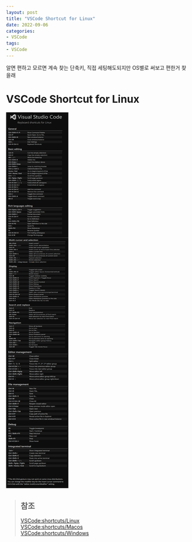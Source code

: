 ```yaml
---
layout: post
title: "VSCode Shortcut for Linux"
date: 2022-09-06
categories:
- VSCode
tags:
- VSCode
---
```


알면 편하고 모르면 계속 찾는 단축키, 직접 세팅해도되지만 OS별로 써보고 편한거 찾을래

# VSCode Shortcut for Linux

![VSCode:Shortcut-Linux](/assets/img/2022-09-09-vs-shortcut.png)

> ## 참조
> [VSCode:shortcuts/Linux](https://code.visualstudio.com/shortcuts/keyboard-shortcuts-linux.pdf)   
> [VSCode:shortcuts/Macos](https://code.visualstudio.com/shortcuts/keyboard-shortcuts-macos.pdf)   
> [VSCode:shortcuts/Windows](https://code.visualstudio.com/shortcuts/keyboard-shortcuts-windows.pdf)